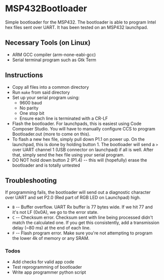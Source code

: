 # MSP432Bootloader
Simple bootloader for the MSP432. The bootloader is able to program Intel hex files sent over UART. It has been tested on an MSP432 launchpad.
## Necessary Tools (on Linux)
* ARM GCC compiler (arm-none-eabi-gcc)
* Serial terminal program such as Gtk Term

## Instructions
* Copy all files into a common directory
* Run `make` from said directory
* Set up your serial program using:
  * 9600 baud
  * No parity
  * One stop bit
  * Ensure each line is terminated with a CR-LF
* Flash the bootloader. For launchpads, this is easiest using Code Composer Studio. You will have to manually configure CCS to program Bootloader.out (more to come on this).
* To flash a new hex file, simply pull down P1.1 on power up. On the launchpad, this is done by holding button 1. The bootloader will send a `>` over UART channel 1 (USB connector on launchpad) if all is well. After that, simply send the hex file using your serial program.
* DO NOT hold down button 2 (P1.4) -- this will (hopefully) erase the bootloader and is totally untested

## Troubleshooting
If programming fails, the bootloader will send out a diagnostic character over UART and set P2.0 (Red part of RGB LED on Launchpad) high.
* `B` -- Buffer overflow. UART Rx buffer is 77 bytes wide. If we hit 77 and it's not LF (0x0A), we go to the error state.
* `C` -- Checksum error. Checksum sent with line being processed didn't match the calculated one. If you get this consistently, add a transmission delay (~80 ms) at the end of each line.
* `F` -- Flash program error. Make sure you're not attempting to program the lower 4k of memory or any SRAM.
### Todos
* Add checks for valid app code
* Test reprogramming of bootloader
* Write app programmer python script

